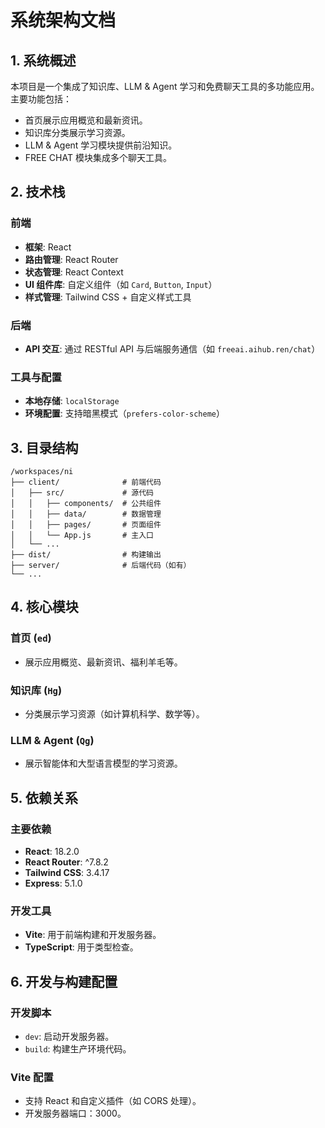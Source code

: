 # 系统架构文档

## 1. 系统概述
本项目是一个集成了知识库、LLM & Agent 学习和免费聊天工具的多功能应用。主要功能包括：
- 首页展示应用概览和最新资讯。
- 知识库分类展示学习资源。
- LLM & Agent 学习模块提供前沿知识。
- FREE CHAT 模块集成多个聊天工具。

## 2. 技术栈

### 前端
- **框架**: React
- **路由管理**: React Router
- **状态管理**: React Context
- **UI 组件库**: 自定义组件（如 `Card`, `Button`, `Input`）
- **样式管理**: Tailwind CSS + 自定义样式工具

### 后端
- **API 交互**: 通过 RESTful API 与后端服务通信（如 `freeai.aihub.ren/chat`）

### 工具与配置
- **本地存储**: `localStorage`
- **环境配置**: 支持暗黑模式（`prefers-color-scheme`）

## 3. 目录结构
```
/workspaces/ni
├── client/              # 前端代码
│   ├── src/             # 源代码
│   │   ├── components/  # 公共组件
│   │   ├── data/        # 数据管理
│   │   ├── pages/       # 页面组件
│   │   └── App.js       # 主入口
│   └── ...
├── dist/                # 构建输出
├── server/              # 后端代码（如有）
└── ...
```

## 4. 核心模块

### 首页 (`ed`)
- 展示应用概览、最新资讯、福利羊毛等。

### 知识库 (`Hg`)
- 分类展示学习资源（如计算机科学、数学等）。

### LLM & Agent (`Qg`)
- 展示智能体和大型语言模型的学习资源。

## 5. 依赖关系

### 主要依赖
- **React**: 18.2.0
- **React Router**: ^7.8.2
- **Tailwind CSS**: 3.4.17
- **Express**: 5.1.0

### 开发工具
- **Vite**: 用于前端构建和开发服务器。
- **TypeScript**: 用于类型检查。

## 6. 开发与构建配置

### 开发脚本
- `dev`: 启动开发服务器。
- `build`: 构建生产环境代码。

### Vite 配置
- 支持 React 和自定义插件（如 CORS 处理）。
- 开发服务器端口：3000。